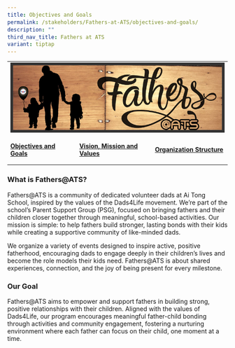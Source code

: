 ```yaml
---
title: Objectives and Goals
permalink: /stakeholders/Fathers-at-ATS/objectives-and-goals/
description: ""
third_nav_title: Fathers at ATS
variant: tiptap
---
```

<table style="minWidth: 75px">
<colgroup>
<col>
<col>
<col>
</colgroup>
<tbody>
<tr>
<td rowspan="1" colspan="3">
<div class="isomer-image-wrapper">
<img style="width:100%" height="auto" width="100%" src="/images/FatherATS.jpeg">
</div>
</td>
</tr>
<tr>
<td rowspan="1" colspan="1">
<p><strong><a href="/stakeholders/Fathers-at-ATS/objectives-and-goals/" rel="noopener noreferrer nofollow" target="_blank">Objectives and Goals</a></strong>
</p>
</td>
<td rowspan="1" colspan="1">
<p><strong><a href="/stakeholders/Fathers-at-ATS/vision-mission-values/" rel="noopener noreferrer nofollow" target="_blank">Vision, Mission and Values</a></strong>
</p>
</td>
<td rowspan="1" colspan="1">
<p><strong><a href="/stakeholders/Fathers-at-ATS/organization-structure/" rel="noopener noreferrer nofollow" target="_blank">Organization Structure</a></strong>
</p>
</td>
</tr>
</tbody>
</table>
<h3>What is Fathers@ATS?</h3>
<p>Fathers@ATS is a community of dedicated volunteer dads at Ai Tong School,
inspired by the values of the Dads4Life movement. We’re part of the school’s
Parent Support Group (PSG), focused on bringing fathers and their children
closer together through meaningful, school-based activities. Our mission
is simple: to help fathers build stronger, lasting bonds with their kids
while creating a supportive community of like-minded dads.</p>
<p></p>
<p>We organize a variety of events designed to inspire active, positive fatherhood,
encouraging dads to engage deeply in their children’s lives and become
the role models their kids need. Fathers@ATS is about shared experiences,
connection, and the joy of being present for every milestone.</p>
<h3>Our Goal</h3>
<p>Fathers@ATS aims to empower and support fathers in building strong, positive
relationships with their children. Aligned with the values of Dads4Life,
our program encourages meaningful father-child bonding through activities
and community engagement, fostering a nurturing environment where each
father can focus on their child, one moment at a time.</p>